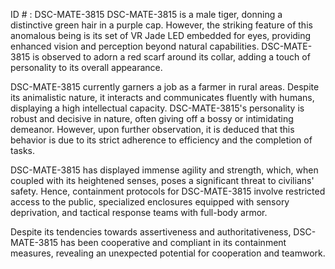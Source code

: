 ID # : DSC-MATE-3815
DSC-MATE-3815 is a male tiger, donning a distinctive green hair in a purple cap. However, the striking feature of this anomalous being is its set of VR Jade LED embedded for eyes, providing enhanced vision and perception beyond natural capabilities. DSC-MATE-3815 is observed to adorn a red scarf around its collar, adding a touch of personality to its overall appearance. 

DSC-MATE-3815 currently garners a job as a farmer in rural areas. Despite its animalistic nature, it interacts and communicates fluently with humans, displaying a high intellectual capacity. DSC-MATE-3815's personality is robust and decisive in nature, often giving off a bossy or intimidating demeanor. However, upon further observation, it is deduced that this behavior is due to its strict adherence to efficiency and the completion of tasks. 

DSC-MATE-3815 has displayed immense agility and strength, which, when coupled with its heightened senses, poses a significant threat to civilians' safety. Hence, containment protocols for DSC-MATE-3815 involve restricted access to the public, specialized enclosures equipped with sensory deprivation, and tactical response teams with full-body armor. 

Despite its tendencies towards assertiveness and authoritativeness, DSC-MATE-3815 has been cooperative and compliant in its containment measures, revealing an unexpected potential for cooperation and teamwork.